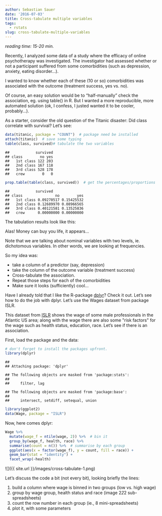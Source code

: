 ```yaml
---
author: Sebastian Sauer
date: '2016-07-03'
title: Cross-tabulate multiple variables
tags:
  - rstats
slug: cross-tabulate-multiple-variables
---
```


*reading time: 15-20 min.*

Recently, I analyzed some data of a study where the efficacy of online psychotherapy was investigated. The investigator had assessed whether or not a participant suffered from some comorbidities (such as depression, anxiety, eating disorder…).

I wanted to know whether each of these (10 or so) comorbidities was associated with the outcome (treatment success, yes vs. no).

Of course, an easy solution would be to “half-manually” check the association, eg. using table() in R. But I wanted a more reproducible, more automated solution (ok, I confess, I justed wanted it to be cooler, probably…).

As a starter, consider the old question of the Titanic disaster: Did class correlate with survival? Let’s see:



```r
data(titanic, package = "COUNT")  # package need be installed
attach(titanic)  # save some typing
table(class, survived)# tabulate the two variables
```

```
##            survived
## class        no yes
##   1st class 122 203
##   2nd class 167 118
##   3rd class 528 178
##   crew        0   0
```

```r
prop.table(table(class, survived))  # get the percentages/proportions
```

```
##            survived
## class               no        yes
##   1st class 0.09270517 0.15425532
##   2nd class 0.12689970 0.08966565
##   3rd class 0.40121581 0.13525836
##   crew      0.00000000 0.00000000
```


The tabulation results look like this:

Alas! Money can buy you life, it appears…

Note that we are talking about nominal variables with two levels, ie. dichotomous variables. In other words, we are looking at frequencies.

So my idea was:

- take a column of a predictor (say, depression)
- take the column of the outcome variable (treatment success)
- Cross-tabulate the association.
- Repeat those steps for each of the comorbidities
- Make sure it looks (sufficiently) cool…
 

Have I already told that I like the R-package [dplyr](https://cran.rstudio.com/web/packages/dplyr/vignettes/introduction.html)? Check it out. Let’s see how to do the job with dplyr. Let’s use the Wages dataset from package ISLR.

This dataset from [ISLR](https://cran.r-project.org/package=ISLR) shows the wage of some male professionals in the Atlantic US area; along with the wage there are also some "risk factors" for the wage such as health status, education, race. Let’s see if there is an association.

First, load the package and the data:


```r
# don't forget to install the packages upfront.
library(dplyr)
```

```
## 
## Attaching package: 'dplyr'
```

```
## The following objects are masked from 'package:stats':
## 
##     filter, lag
```

```
## The following objects are masked from 'package:base':
## 
##     intersect, setdiff, setequal, union
```

```r
library(ggplot2)
data(Wage, package = "ISLR")
```



Now,  here comes dplyr:


```r
Wage %>%
  mutate(wage_f = ntile(wage, 2)) %>%  # bin it
  group_by(wage_f, health, race) %>%
  summarise(count = n()) %>%  # summarise by each group
  ggplot(aes(x = factor(wage_f), y = count, fill = race)) +
  geom_bar(stat = "identity") +
  facet_wrap(~health)
```

![]({{ site.url }}/images/cross-tabulate-1.png)




Let’s discuss the code a bit (not every bit), looking briefly the lines:

1. build a column where wage is binned in two groups (low vs. high wage)
2. group by wage group, health status and race (image 2*2*2 sub-spreadsheets)
3. count the row number in each group (ie., 8 mini-spreadsheets)
4. plot it, with some parameters
